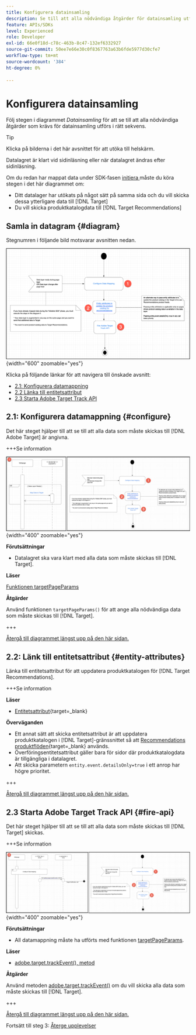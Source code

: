 ```yaml
---
title: Konfigurera datainsamling
description: Se till att alla nödvändiga åtgärder för datainsamling utförs i rätt sekvens.
feature: APIs/SDKs
level: Experienced
role: Developer
exl-id: 66e0f18d-c78c-463b-8c47-132ef6332927
source-git-commit: 50ee7e66e30c0f8367763a63b6fde5977d30cfe7
workflow-type: tm+mt
source-wordcount: '384'
ht-degree: 0%

---
```


# Konfigurera datainsamling

Följ stegen i diagrammet *Datainsamling* för att se till att alla nödvändiga åtgärder som krävs för datainsamling utförs i rätt sekvens.

>[!TIP]
>
>Klicka på bilderna i det här avsnittet för att utöka till helskärm.

Datalagret är klart vid sidinläsning eller när datalagret ändras efter sidinläsning.

Om du redan har mappat data under SDK-fasen [initiera ](/help/dev/patterns/recs-atjs/initialize-sdk.md) måste du köra stegen i det här diagrammet om:

* Ditt datalager har utökats på något sätt på samma sida och du vill skicka dessa ytterligare data till [!DNL Target]
* Du vill skicka produktkatalogdata till [!DNL Target Recommendations]

## Samla in datagram {#diagram}

Stegnumren i följande bild motsvarar avsnitten nedan.

![Datainsamlingsdiagram](/help/dev/patterns/recs-atjs/assets/data-collection-diagram.png){width="600" zoomable="yes"}

Klicka på följande länkar för att navigera till önskade avsnitt:

* [2.1: Konfigurera datamappning](#configure)
* [2.2 Länka till entitetsattribut](#entity-attributes)
* [2.3 Starta Adobe Target Track API](#fire-api)

## 2.1: Konfigurera datamappning {#configure}

Det här steget hjälper till att se till att alla data som måste skickas till [!DNL Adobe Target] är angivna.

+++Se information

![Konfigurera datamappningsdiagram](/help/dev/patterns/recs-atjs/assets/configure-data-mapping-combined.png){width="400" zoomable="yes"}

**Förutsättningar**

* Datalagret ska vara klart med alla data som måste skickas till [!DNL Target].

**Läser**

[Funktionen targetPageParams](/help/dev/implement/client-side/atjs/atjs-functions/targetpageparams.md)

**Åtgärder**

Använd funktionen `targetPageParams()` för att ange alla nödvändiga data som måste skickas till [!DNL Target].

+++

[Återgå till diagrammet längst upp på den här sidan.](#diagram)

## 2.2: Länk till entitetsattribut {#entity-attributes}

Länka till entitetsattribut för att uppdatera produktkatalogen för [!DNL Target Recommendations].

+++Se information

**Läser**

* [Entitetsattribut](https://experienceleague.adobe.com/docs/target/using/recommendations/entities/entity-attributes.html?lang=sv-SE){target=_blank}

**Överväganden**

* Ett annat sätt att skicka entitetsattribut är att uppdatera produktkatalogen i [!DNL Target]-gränssnittet så att [Recommendations produktflöden](https://experienceleague.adobe.com/docs/target/using/recommendations/entities/feeds.html?lang=sv-SE){target=_blank} används.
* Överföringsentitetsattribut gäller bara för sidor där produktkatalogdata är tillgängliga i datalagret.
* Att skicka parametern `entity.event.detailsOnly=true` i ett anrop har högre prioritet.

+++

[Återgå till diagrammet längst upp på den här sidan.](#diagram)

## 2.3 Starta Adobe Target Track API {#fire-api}

Det här steget hjälper till att se till att alla data som måste skickas till [!DNL Target] skickas.

+++Se information

![Branda Adobe Target Track API-diagram](/help/dev/patterns/recs-atjs/assets/fire-track-api-combined.png){width="400" zoomable="yes"}

**Förutsättningar**

* All datamappning måste ha utförts med funktionen [targetPageParams](/help/dev/implement/client-side/atjs/atjs-functions/targetpageparams.md).

**Läser**

* [adobe.target.trackEvent(), metod](/help/dev/implement/client-side/atjs/atjs-functions/adobe-target-trackevent.md)

**Åtgärder**

Använd metoden [adobe.target.trackEvent()](/help/dev/implement/client-side/atjs/atjs-functions/adobe-target-trackevent.md) om du vill skicka alla data som måste skickas till [!DNL Target].

+++

[Återgå till diagrammet längst upp på den här sidan.](#diagram)

Fortsätt till steg 3: [Återge upplevelser](/help/dev/patterns/recs-atjs/render-experiences.md)
